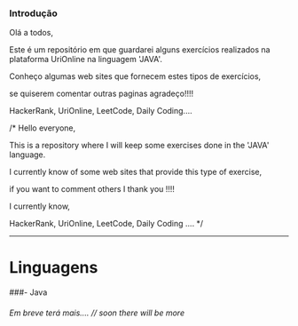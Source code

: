 ### Introdução

Olá a todos,

Este é um repositório em que guardarei alguns exercícios realizados na plataforma UriOnline na linguagem 'JAVA'.

Conheço algumas web sites que fornecem estes tipos de exercícios,

se quiserem comentar outras paginas agradeço!!!!

HackerRank, UriOnline, LeetCode, Daily Coding....



/* Hello everyone,

This is a repository where I will keep some exercises done in the 'JAVA' language.

I currently know of some web sites that provide this type of exercise,

if you want to comment others I thank you !!!!

I currently know,

HackerRank, UriOnline, LeetCode, Daily Coding .... */

------------



# Linguagens

###- Java



###### Em breve terá mais.... // soon there will be more

